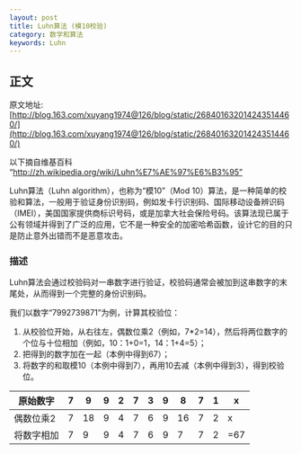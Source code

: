 ```yaml
---
layout: post
title: Luhn算法 (模10校验)  
category: 数学和算法
keywords: Luhn
---
```


## 正文

原文地址:[http://blog.163.com/xuyang1974@126/blog/static/268401632014243514460/](http://blog.163.com/xuyang1974@126/blog/static/268401632014243514460/)


以下摘自维基百科 “http://zh.wikipedia.org/wiki/Luhn%E7%AE%97%E6%B3%95”

Luhn算法（Luhn algorithm），也称为“模10”（Mod 10）算法，是一种简单的校验和算法，一般用于验证身份识别码，例如发卡行识别码、国际移动设备辨识码（IMEI），美国国家提供商标识号码，或是加拿大社会保险号码。该算法现已属于公有领域并得到了广泛的应用，它不是一种安全的加密哈希函数，设计它的目的只是防止意外出错而不是恶意攻击。



### 描述

Luhn算法会通过校验码对一串数字进行验证，校验码通常会被加到这串数字的末尾处，从而得到一个完整的身份识别码。

我们以数字“7992739871”为例，计算其校验位：

1. 从校验位开始，从右往左，偶数位乘2（例如，7*2=14），然后将两位数字的个位与十位相加（例如，10：1+0=1，14：1+4=5）；
2. 把得到的数字加在一起（本例中得到67）；
3. 将数字的和取模10（本例中得到7），再用10去减（本例中得到3），得到校验位。


|原始数字  | 7 | 9  | 9 | 2 | 7 | 3 | 9 | 8  | 7 | 1 | x|           
|--- | --- | --- | --- | --- | --- | --- | --- | --- | --- | --- | ---|
|偶数位乘2 | 7 | 18 | 9 | 4 | 7 | 6 | 9 | 16 | 7 | 2 | x           |
|将数字相加 | 7 | 9  | 9 | 4 | 7 | 6 | 9 | 7  | 7 | 2 | =67  |
